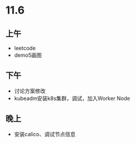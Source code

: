 # 11.6

## 上午

- leetcode
- demo5画图

## 下午

- 讨论方案修改
- kubeadm安装k8s集群，调试，加入Worker Node

## 晚上

- 安装calico、调试节点信息